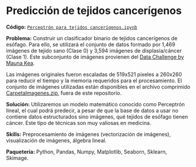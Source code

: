 # Predicción de tejidos cancerígenos

**Código:** [`Perceptrón para tejidos cancerígenos.ipynb`](https://github.com/ElAleph25/Projectos-del-Portafolio-/blob/main/Perceptr%C3%B3nLineal/Perceptro%CC%81n%20para%20tejidos%20canceri%CC%81genos.ipynb)

**Problema:** Construir un clasificador binario de tejidos cancerígenos de esófago. Para ello, se utilizará el conjunto de datos formado por 1,469 imágenes de tejido sano (Clase 0) y 3,594 imágenes de displasia/cáncer (Clase 1). Este subconjunto de imágenes provienen del [Data Challenge by Mauna Kea](https://challengedata.ens.fr/participants/challenges/11/).

Las imágenes originales fueron escaladas de 519x521 pixeles a 260x260 para reducir el tiempo y la memoria requeridos para el procesamiento. El conjunto de imágenes utilizadas están disponibles en el archivo comprimido [CarpetaImagenes.zip](https://drive.google.com/file/d/1Abi4hjl5djn8X75YCcMXL5htq7iqf7VY/view?usp=sharing), fuera de este repositorio.

**Solución:** Utilizaremos un modelo matemático conocido como Perceptrón lineal, el cual podrá predecir, a pesar de que la base de datos a usar no contiene datos estructurados sino imágenes, qué tejidos de esófago tienen cáncer. Este tipo de técnicas son muy valiosas en medicina.

**Skills:** Preprocesamiento de imágenes (vectorización de imágenes), visualización de imágenes, álgebra lineal. 

**Paquetería:** Python, Pandas, Numpy, Matplotlib, Seaborn, Sklearn, Skimage.



